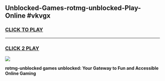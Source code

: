 
## Unblocked-Games-rotmg-unblocked-Play-Online #vkvgx
<h3>
<a href="https://news.freeplayer.one?title=rotmg-unblocked&ref=3">CLICK TO PLAY</a></h3>
<hr>

<h3>
<a href="https://news.freeplayer.one?title=rotmg-unblocked&ref=3">CLICK 2 PLAY</a>
  
</h3>

<a href="https://news.freeplayer.one?title=rotmg-unblocked&ref=3"><img src="https://clearcache.store/games.png"></a>


**rotmg-unblocked games unblocked: Your Gateway to Fun and Accessible Online Gaming**
